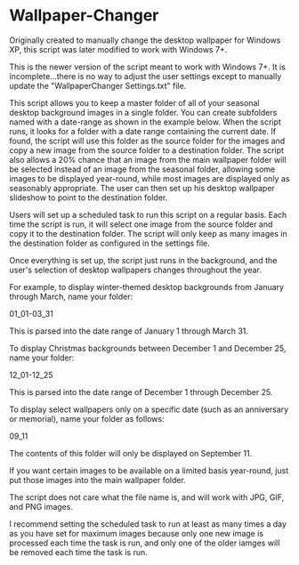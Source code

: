 # Wallpaper-Changer
Originally created to manually change the desktop wallpaper for Windows XP, this script was later modified to work with Windows 7+.

This is the newer version of the script meant to work with Windows 7+. It is incomplete...there is no way to adjust the user settings except to manually update the "WallpaperChanger Settings.txt" file.

This script allows you to keep a master folder of all of your seasonal desktop background images in a single folder. You can create subfolders named with a date-range as shown in the example below. When the script runs, it looks for a folder with a date range containing the current date. If found, the script will use this folder as the source folder for the images and copy a new image from the source folder to a destination folder. The script also allows a 20% chance that an image from the main wallpaper folder will be selected instead of an image from the seasonal folder, allowing some images to be displayed year-round, while most images are displayed only as seasonably appropriate. The user can then set up his desktop wallpaper slideshow to point to the destination folder.

Users will set up a scheduled task to run this script on a regular basis. Each time the script is run, it will select one image from the source folder and copy it to the destination folder. The script will only keep as many images in the destination folder as configured in the settings file.

Once everything is set up, the script just runs in the background, and the user's selection of desktop wallpapers changes throughout the year.

For example, to display winter-themed desktop backgrounds from January through March, name your folder:

01_01-03_31

This is parsed into the date range of January 1 through March 31.



To display Christmas backgrounds between December 1 and December 25, name your folder:

12_01-12_25

This is parsed into the date range of December 1 through December 25.



To display select wallpapers only on a specific date (such as an anniversary or memorial), name your folder as follows:

09_11

The contents of this folder will only be displayed on September 11.



If you want certain images to be available on a limited basis year-round, just put those images into the main wallpaper folder.

The script does not care what the file name is, and will work with JPG, GIF, and PNG images.

I recommend setting the scheduled task to run at least as many times a day as you have set for maximum images because only one new image is processed each time the task is run, and only one of the older iamges will be removed each time the task is run.


